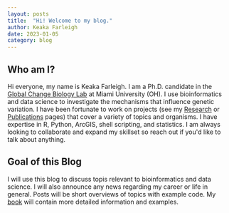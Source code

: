 ```yaml
---
layout: posts
title:  "Hi! Welcome to my blog."
author: Keaka Farleigh
date: 2023-01-05
category: blog
---
```

## Who am I?
Hi everyone, my name is Keaka Farleigh. I am a Ph.D. candidate in the [Global Change Biology Lab](https://caloprymnus.com/) at Miami University (OH). I use bioinformatics
and data science to investigate the mechanisms that influence genetic variation. I have been fortunate to work on projects (see my [Research](https://kfarleigh.github.io/research/) or [Publications](https://kfarleigh.github.io/publications/) pages) that cover a variety of topics and organisms. I have expertise in R, Python, ArcGIS, shell scripting, and statistics. I am always looking to collaborate and expand my skillset so reach out if you'd like to talk about anything. 

## Goal of this Blog
I will use this blog to discuss topis relevant to bioinformatics and data science. I will also announce any news regarding my career or life in general. Posts will be short overviews of topics with example code. My [book](https://kfarleigh.github.io/book/) will contain more detailed information and examples. 
